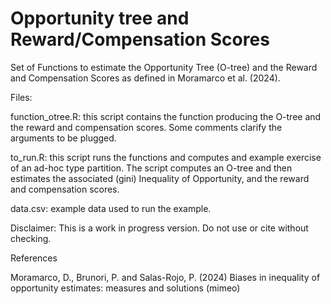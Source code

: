 # Opportunity tree and Reward/Compensation Scores

Set of Functions to estimate the Opportunity Tree (O-tree) and the Reward and Compensation Scores as defined in Moramarco et al. (2024).

Files:

function_otree.R: this script contains the function producing the O-tree and the reward and compensation scores. Some comments clarify the arguments to be plugged.

to_run.R: this script runs the functions and computes and example exercise of an ad-hoc type
partition. The script computes an O-tree and then estimates the associated (gini) Inequality of Opportunity, and the reward and compensation scores.

data.csv: example data used to run the example.

Disclaimer: This is a work in progress version. Do not use or cite without checking.

References

Moramarco, D., Brunori, P. and Salas-Rojo, P. (2024) Biases in inequality of opportunity estimates: measures and solutions (mimeo)

